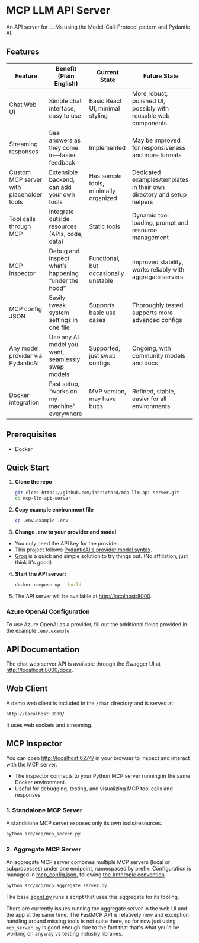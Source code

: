 # MCP LLM API Server

An API server for LLMs using the Model-Call-Protocol pattern and Pydantic AI.

## Features

| Feature                                  | Benefit (Plain English)                             | Current State                         | Future State                                                          |
| ---------------------------------------- | --------------------------------------------------- | ------------------------------------- | --------------------------------------------------------------------- |
| Chat Web UI                              | Simple chat interface, easy to use                  | Basic React UI, minimal styling       | More robust, polished UI, possibly with reusable web components       |
| Streaming responses                      | See answers as they come in—faster feedback         | Implemented                           | May be improved for responsiveness and more formats                   |
| Custom MCP server with placeholder tools | Extensible backend, can add your own tools          | Has sample tools, minimally organized | Dedicated examples/templates in their own directory and setup helpers |
| Tool calls through MCP                   | Integrate outside resources (APIs, code, data)      | Static tools                          | Dynamic tool loading, prompt and resource management                  |
| MCP inspector                            | Debug and inspect what’s happening “under the hood” | Functional, but occasionally unstable | Improved stability, works reliably with aggregate servers             |
| MCP config JSON                          | Easily tweak system settings in one file            | Supports basic use cases              | Thoroughly tested, supports more advanced configs                     |
| Any model provider via PydanticAI        | Use any AI model you want, seamlessly swap models   | Supported, just swap configs          | Ongoing, with community models and docs                               |
| Docker integration                       | Fast setup, “works on my machine” everywhere        | MVP version, may have bugs            | Refined, stable, easier for all environments                          |

## Prerequisites

- Docker

## Quick Start

1. **Clone the repo**
   ```bash
   git clone https://github.com/ianrichard/mcp-llm-api-server.git
   cd mcp-llm-api-server
   ```
2. **Copy example environment file**
   ```bash
   cp .env.example .env
   ```
3. **Change .env to your provider and model**

- You only need the API key for the provider.
- This project follows [PydanticAI's provider:model syntax](https://ai.pydantic.dev/models/).
- [Groq](https://groq.com/) is a quick and simple solution to try things out. (No affiliation, just think it's good)

4. **Start the API server:**
   ```bash
   docker-compose up --build
   ```
5. The API server will be available at [http://localhost:8000](http://localhost:8000).

### Azure OpenAI Configuration

To use Azure OpenAI as a provider, fill out the additional fields provided in the example `.env.example`

## API Documentation

The chat web server API is available through the Swagger UI at [http://localhost:8000/docs](http://localhost:8000/docs).

## Web Client

A demo web client is included in the `/chat` directory and is served at:

    http://localhost:8000/

It uses web sockets and streaming.

## MCP Inspector

You can open [http://localhost:6274/](http://localhost:6274/) in your browser to inspect and interact with the MCP server.

- The inspector connects to your Python MCP server running in the same Docker environment.
- Useful for debugging, testing, and visualizing MCP tool calls and responses.

### 1. Standalone MCP Server

A standalone MCP server exposes only its own tools/resources.

```bash
python src/mcp/mcp_server.py
```

### 2. Aggregate MCP Server

An aggregate MCP server combines multiple MCP servers (local or subprocesses) under one endpoint, namespaced by prefix.
Configuration is managed in [mcp_config.json](./mcp_config.json), following [the Anthropic convention](https://modelcontextprotocol.io/quickstart/user#mac-os-linux).

```bash
python src/mcp/mcp_aggregate_server.py
```

The base [agent.py](./src/chat/agent.py) runs a script that uses this aggregate for its tooling.

There are currently issues running the aggregate server in the web UI and the app at the same time. The FastMCP API is relatively new and exception handling around missing tools is not quite there, so for now just using `mcp_server.py` is good enough due to the fact that that's what you'd be working on anyway vs testing industry libraries.
